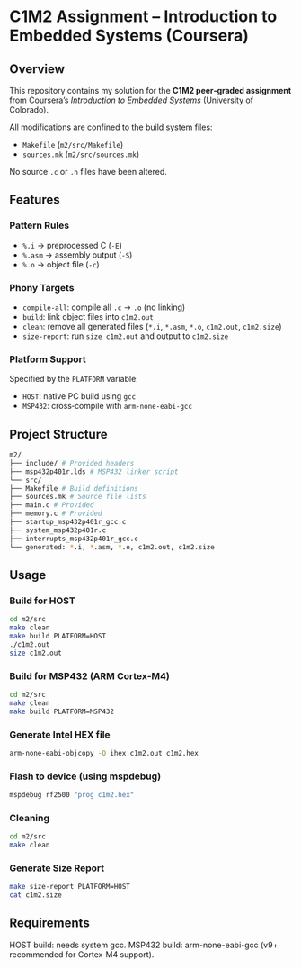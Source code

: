 # C1M2 Assignment – Introduction to Embedded Systems (Coursera)

## Overview

This repository contains my solution for the **C1M2 peer‑graded assignment** from Coursera’s *Introduction to Embedded Systems* (University of Colorado).

All modifications are confined to the build system files:

- `Makefile` (`m2/src/Makefile`)
- `sources.mk` (`m2/src/sources.mk`)

No source `.c` or `.h` files have been altered.

## Features

### Pattern Rules

- `%.i` → preprocessed C (`-E`)  
- `%.asm` → assembly output (`-S`)  
- `%.o` → object file (`-c`)

### Phony Targets

- `compile-all`: compile all `.c` → `.o` (no linking)  
- `build`: link object files into `c1m2.out`  
- `clean`: remove all generated files (`*.i`, `*.asm`, `*.o`, `c1m2.out`, `c1m2.size`)  
- `size-report`: run `size c1m2.out` and output to `c1m2.size`

### Platform Support

Specified by the `PLATFORM` variable:

- `HOST`: native PC build using `gcc`  
- `MSP432`: cross‑compile with `arm‑none‑eabi‑gcc`

## Project Structure

```bash
m2/
├── include/ # Provided headers
├── msp432p401r.lds # MSP432 linker script
└── src/
├── Makefile # Build definitions
├── sources.mk # Source file lists
├── main.c # Provided
├── memory.c # Provided
├── startup_msp432p401r_gcc.c
├── system_msp432p401r.c
├── interrupts_msp432p401r_gcc.c
└── generated: *.i, *.asm, *.o, c1m2.out, c1m2.size
```

## Usage

### Build for HOST

```bash
cd m2/src
make clean
make build PLATFORM=HOST
./c1m2.out
size c1m2.out
```

### Build for MSP432 (ARM Cortex‑M4)

```bash
cd m2/src
make clean
make build PLATFORM=MSP432
```

### Generate Intel HEX file
```bash
arm-none-eabi-objcopy -O ihex c1m2.out c1m2.hex
```

### Flash to device (using mspdebug)
```bash
mspdebug rf2500 "prog c1m2.hex"
```

### Cleaning
```bash
cd m2/src
make clean
```

### Generate Size Report
```bash
make size-report PLATFORM=HOST
cat c1m2.size
```

## Requirements
HOST build: needs system gcc.
MSP432 build: arm-none-eabi-gcc (v9+ recommended for Cortex‑M4 support).

